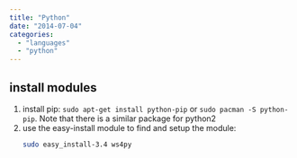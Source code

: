 ```yaml
---
title: "Python"
date: "2014-07-04"
categories: 
  - "languages"
  - "python"
---
```


## install modules

1. install pip: `sudo apt-get install python-pip` or `sudo pacman -S python-pip`. Note that there is a similar package for python2
2. use the easy-install module to find and setup the module:
    ```bash
    sudo easy_install-3.4 ws4py
    ```
